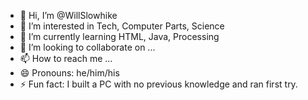 - 👋 Hi, I’m @WillSlowhike
- 👀 I’m interested in Tech, Computer Parts, Science
- 🌱 I’m currently learning HTML, Java, Processing
- 💞️ I’m looking to collaborate on ...
- 📫 How to reach me ...
- 😄 Pronouns: he/him/his
- ⚡ Fun fact: I built a PC with no previous knowledge and ran first try. 

<!---
WillSlowhike/WillSlowhike is a ✨ special ✨ repository because its `README.md` (this file) appears on your GitHub profile.
You can click the Preview link to take a look at your changes.
--->
